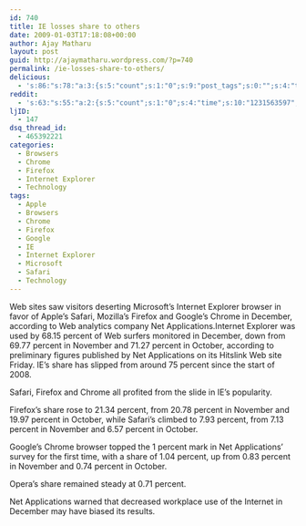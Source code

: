 ```yaml
---
id: 740
title: IE losses share to others
date: 2009-01-03T17:18:08+00:00
author: Ajay Matharu
layout: post
guid: http://ajaymatharu.wordpress.com/?p=740
permalink: /ie-losses-share-to-others/
delicious:
  - 's:86:"s:78:"a:3:{s:5:"count";s:1:"0";s:9:"post_tags";s:0:"";s:4:"time";s:10:"1231563596";}";";'
reddit:
  - 's:63:"s:55:"a:2:{s:5:"count";s:1:"0";s:4:"time";s:10:"1231563597";}";";'
ljID:
  - 147
dsq_thread_id:
  - 465392221
categories:
  - Browsers
  - Chrome
  - Firefox
  - Internet Explorer
  - Technology
tags:
  - Apple
  - Browsers
  - Chrome
  - Firefox
  - Google
  - IE
  - Internet Explorer
  - Microsoft
  - Safari
  - Technology
---
```

Web sites saw visitors deserting Microsoft&#8217;s Internet Explorer browser in favor of Apple&#8217;s Safari, Mozilla&#8217;s Firefox and Google&#8217;s Chrome in December, according to Web analytics company Net Applications.Internet Explorer was used by 68.15 percent of Web surfers monitored in December, down from 69.77 percent in November and 71.27 percent in October, according to preliminary figures published by Net Applications on its Hitslink Web site Friday. IE&#8217;s share has slipped from around 75 percent since the start of 2008.

Safari, Firefox and Chrome all profited from the slide in IE&#8217;s popularity.

Firefox&#8217;s share rose to 21.34 percent, from 20.78 percent in November and 19.97 percent in October, while Safari&#8217;s climbed to 7.93 percent, from 7.13 percent in November and 6.57 percent in October.

Google&#8217;s Chrome browser topped the 1 percent mark in Net Applications&#8217; survey for the first time, with a share of 1.04 percent, up from 0.83 percent in November and 0.74 percent in October.

Opera&#8217;s share remained steady at 0.71 percent.

Net Applications warned that decreased workplace use of the Internet in December may have biased its results.